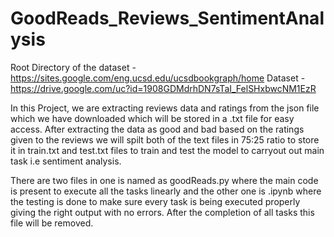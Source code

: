 # GoodReads_Reviews_SentimentAnalysis
Root Directory of the dataset - https://sites.google.com/eng.ucsd.edu/ucsdbookgraph/home
Dataset - https://drive.google.com/uc?id=1908GDMdrhDN7sTaI_FelSHxbwcNM1EzR

In this Project, we are extracting reviews data and ratings from the json file which we have downloaded which will be stored in a .txt file for easy access. After extracting the data as good and bad based on the ratings given to the reviews we will spilt both of the text files in 75:25 ratio to store it in train.txt and test.txt files to train and test the model to carryout out main task i.e sentiment analysis.

There are two files in one is named as goodReads.py where the main code is present to execute all the tasks linearly and the other one is .ipynb where the testing is done to make sure every task is being executed properly giving the right output with no errors. After the completion of all tasks this file will be removed.
